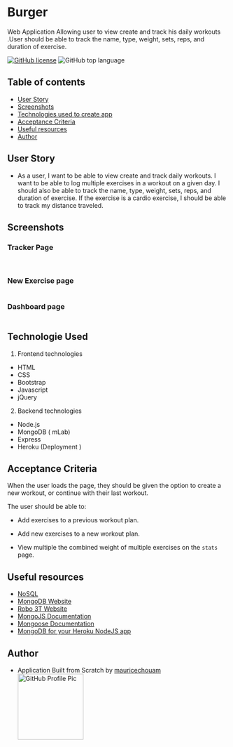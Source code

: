 #  Burger
<p>Web Application Allowing user to view create and track his daily workouts .User should be able to track the name, type, weight, sets, reps, and duration of exercise.</p>

[![GitHub license](https://img.shields.io/badge/licence-BSD3.0-green)](https://github.com/mauricechouam/Workout-Tracker)
![GitHub top language](https://img.shields.io/github/languages/top/mauricechouam/Workout-Tracker)

## Table of contents ##
  * [User Story](#User-Story)
  * [Screenshots](#screenshots)
  * [Technologies used to create app](#technologies-used)
  * [Acceptance Criteria](#Acceptance-Criteria)
  * [Useful resources](#Useful-resources)
  * [Author](#Author)

  ## User Story
 * As a user, I want to be able to view create and track daily workouts. I want to be able to log multiple exercises in a workout on a given day. I should also be able to track the name, type, weight, sets, reps, and duration of exercise. If the exercise is a cardio exercise, I should be able to track my distance traveled.

## Screenshots

### Tracker Page
<img src="">
<br>
<br>

### New Exercise page
<img src="">

### Dashboard page
<img src="">

## Technologie Used

1. Frontend technologies
* HTML
* CSS
* Bootstrap 
* Javascript
* jQuery 

2. Backend technologies
* Node.js 
* MongoDB ( mLab)
* Express 
* Heroku (Deployment )


## Acceptance Criteria

When the user loads the page, they should be given the option to create a new workout, or continue with their last workout.

The user should be able to:

  * Add exercises to a previous workout plan.

  * Add new exercises to a new workout plan.

  * View multiple the combined weight of multiple exercises on the `stats` page.

## Useful resources
* [NoSQL](https://en.wikipedia.org/wiki/NoSQL)
* [MongoDB Website](https://www.mongodb.com/)
* [Robo 3T Website](https://robomongo.org/download)
* [MongoJS Documentation](https://www.npmjs.com/package/mongojs)
* [Mongoose Documentation](http://mongoosejs.com/docs/guide.html)
* [MongoDB for your Heroku NodeJS app](https://www.youtube.com/watch?v=GDqtv1eGGpA)

## Author
* Application Built from Scratch by 
   [mauricechouam](https://github.com/mauricechouam)
  <img src="https://github.com/mauricechouam.png" alt="GitHub Profile Pic" width="150" height="150">
  
